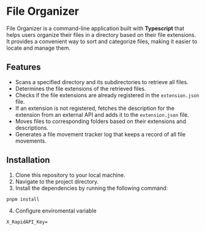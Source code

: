 # File Organizer

File Organizer is a command-line application built with **Typescript** that helps users organize their files in a directory based on their file extensions. It provides a convenient way to sort and categorize files, making it easier to locate and manage them.

## Features

- Scans a specified directory and its subdirectories to retrieve all files.
- Determines the file extensions of the retrieved files.
- Checks if the file extensions are already registered in the `extension.json` file.
- If an extension is not registered, fetches the description for the extension from an external API and adds it to the `extension.json` file.
- Moves files to corresponding folders based on their extensions and descriptions.
- Generates a file movement tracker log that keeps a record of all file movements.

## Installation

1. Clone this repository to your local machine.
2. Navigate to the project directory.
3. Install the dependencies by running the following command:

```shell
pnpm install
```

4. Configure enviromental variable

```shell
X_RapidAPI_Key=
```
